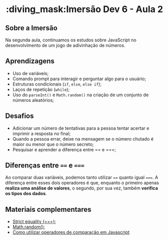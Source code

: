 <h1 align="center">:diving_mask:Imersão Dev 6 - Aula 2</h1>


## **Sobre a Imersão**
Na segunda aula, continuamos os estudos sobre JavaScript no desenvolvimento de um jogo de adivinhação de números.

## **Aprendizagens** 
* Uso de variáveis;
* Comando prompt para interagir e perguntar algo para o usuário;
* Estruturas condicionais (`if`, `else`, `else if`);
* Laços de repetição (`while`);
* Uso do `parseInt()` e `Math.random()` na criação de um conjunto de números aleatórios;

## **Desafios**

* Adicionar um número de tentativas para a pessoa tentar acertar e imprimir a resposta no final;
* Quando a pessoa errar, deixe na mensagem se o número chutado é maior ou menor que o número secreto;
* Pesquisar e aprender a diferença entre == e ===;

## **Diferenças entre `==` e `===`**

Ao comparar duas variáveis, podemos tanto utilizar `==` quanto igual `===`. A diferença entre esses dois operadores é que, enquanto o primeiro apenas **realiza uma análise de valores**, o segundo, por sua vez, também **verifica os tipos dos dados**. 

## **Materiais complementares**

* [Strict equality (===)](https://developer.mozilla.org/en-US/docs/Web/JavaScript/Reference/Operators/Strict_equality);
* [Math.random()](https://developer.mozilla.org/pt-BR/docs/Web/JavaScript/Reference/Global_Objects/Math/random);
* [Como utilizar operadores de comparação em Javascript](https://www.alura.com.br/artigos/operadores-matematicos-em-javascript)
